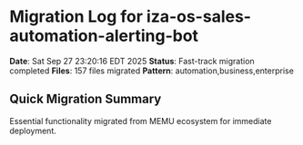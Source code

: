 # Migration Log for iza-os-sales-automation-alerting-bot

**Date**: Sat Sep 27 23:20:16 EDT 2025
**Status**: Fast-track migration completed
**Files**:      157 files migrated
**Pattern**: automation,business,enterprise

## Quick Migration Summary
Essential functionality migrated from MEMU ecosystem for immediate deployment.

